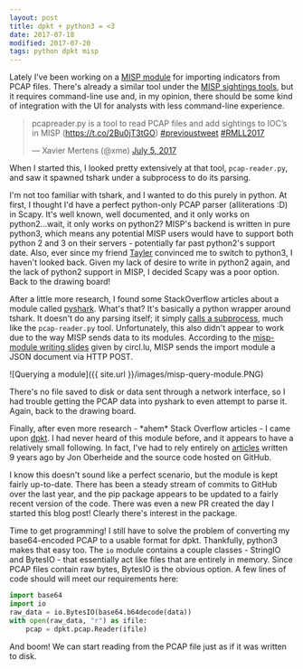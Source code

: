 ```yaml
---
layout: post
title: dpkt + python3 = <3
date: 2017-07-18
modified: 2017-07-20
tags: python dpkt misp
---
```

Lately I've been working on a [MISP module](https://github.com/MISP/misp-modules) for importing indicators from PCAP files. There's already a similar tool under the [MISP sightings tools](https://github.com/MISP/misp-sighting-tools),
but it requires command-line use and, in my opinion, there should be some kind of integration with the UI for analysts with less command-line experience.

<blockquote class="twitter-tweet" data-lang="en">
    <p lang="en" dir="ltr">pcapreader.py is a tool to read PCAP files and add sightings to IOC’s in MISP (<a href="https://t.co/2Bu0jT3tGO">https://t.co/2Bu0jT3tGO</a>)
        <a href="https://twitter.com/hashtag/previoustweet?src=hash">#previoustweet</a>
        <a href="https://twitter.com/hashtag/RMLL2017?src=hash">#RMLL2017</a>
    </p>
    &mdash; Xavier Mertens (@xme) <a href="https://twitter.com/xme/status/882593164737089537">July 5, 2017</a>
</blockquote>
<script async src="//platform.twitter.com/widgets.js" charset="utf-8"></script>

When I started this, I looked pretty extensively at that tool, `pcap-reader.py`, and saw it spawned tshark under a subprocess to do its parsing.

I'm not too familiar with tshark, and I wanted to do this purely in python. At first, I thought I'd have a perfect python-only PCAP parser (alliterations :D) in Scapy.
It's well known, well documented, and it only works on python2...wait, it only works on python2? MISP's backend is written in pure python3, which means any potential MISP users would have to support both python 2 and 3 on their servers - potentially far past python2's support date.
Also, ever since my friend [Tayler](https://tayler.me) convinced me to switch to python3, I haven't looked back. Given my lack of desire to write in python2 again, and the lack of python2 support in MISP, I decided Scapy was a poor option.
Back to the drawing board!

After a little more research, I found some StackOverflow articles about a module called [pyshark](https://github.com/KimiNewt/pyshark). What's that? It's basically a python wrapper around tshark.
It doesn't do any parsing itself; it simply [calls a subprocess](https://github.com/KimiNewt/pyshark/blob/master/src/pyshark/tshark/tshark.py#L49), much like the `pcap-reader.py` tool.
Unfortunately, this also didn't appear to work due to the way MISP sends data to its modules. According to the [misp-module writing slides](https://circl.lu/assets/files/misp-training/luxembourg2017/4-misp-modules.pdf) given by circl.lu, MISP sends the import module a JSON document via HTTP POST.

![Querying a module]({{ site.url }}/images/misp-query-module.PNG)

There's no file saved to disk or data sent through a network interface, so I had trouble getting the PCAP data into pyshark to even attempt to parse it. Again, back to the drawing board.

Finally, after even more research - \*ahem\* Stack Overflow articles - I came upon [dpkt](https://dpkt.readthedocs.org/). I had never heard of this module before, and it appears to have a relatively small following.
In fact, I've had to rely entirely on [articles](https://jon.oberheide.org/blog/2008/10/15/dpkt-tutorial-2-parsing-a-pcap-file/) written 9 years ago by Jon Oberheide and the source code hosted on GitHub.

I know this doesn't sound like a perfect scenario, but the module is kept fairly up-to-date. There has been a steady stream of commits to GitHub over the last year, and the pip package appears to be updated to a fairly recent version of the code.
There was even a new PR created the day I started this blog post! Clearly there's interest in the package.

Time to get programming! I still have to solve the problem of converting my base64-encoded PCAP to a usable format for dpkt. Thankfully, python3 makes that easy too.
The `io` module contains a couple classes - StringIO and BytesIO - that essentially act like files that are entirely in memory. Since PCAP files contain raw bytes, BytesIO is the obvious option.
A few lines of code should will meet our requirements here:
```python
import base64
import io
raw_data = io.BytesIO(base64.b64decode(data))
with open(raw_data, "r") as ifile:
    pcap = dpkt.pcap.Reader(ifile)
```
And boom! We can start reading from the PCAP file just as if it was written to disk.
